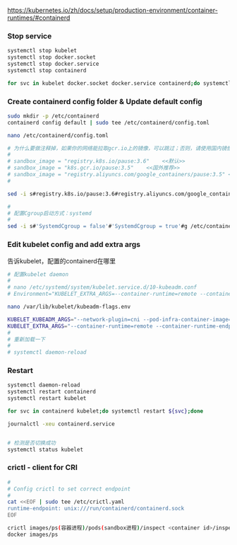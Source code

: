 https://kubernetes.io/zh/docs/setup/production-environment/container-runtimes/#containerd

### Stop service

```sh
systemctl stop kubelet
systemctl stop docker.socket
systemctl stop docker.service
systemctl stop containerd

for svc in kubelet docker.socket docker.service containerd;do systemctl stop ${svc};done
```

### Create containerd config folder & Update default config


```sh
sudo mkdir -p /etc/containerd
containerd config default | sudo tee /etc/containerd/config.toml

nano /etc/containerd/config.toml

# 为什么要做注释掉，如果你的网络能拉取gcr.io上的镜像，可以跳过；否则，请使用国内镜像
#
# sandbox_image = "registry.k8s.io/pause:3.6"    <<默认>>
# sandbox_image = "k8s.gcr.io/pause:3.5"    <<国外推荐>>
# sandbox_image = "registry.aliyuncs.com/google_containers/pause:3.5" <<国内推荐>>
#

sed -i s#registry.k8s.io/pause:3.6#registry.aliyuncs.com/google_containers/pause:3.5#g /etc/containerd/config.toml

#
# 配置Cgroup启动方式：systemd
#
sed -i s#'SystemdCgroup = false'#'SystemdCgroup = true'#g /etc/containerd/config.toml
```

### Edit kubelet config and add extra args
告诉kubelet，配置的containerd在哪里

```sh
# 配置kubelet daemon
#
# nano /etc/systemd/system/kubelet.service.d/10-kubeadm.conf
# Environment="KUBELET_EXTRA_ARGS=--container-runtime=remote --container-runtime-endpoint=unix:///run/containerd/containerd.sock --pod-infra-container-image=registry.aliyuncs.com/google_containers/pause:3.5"

nano /var/lib/kubelet/kubeadm-flags.env

KUBELET_KUBEADM_ARGS="--network-plugin=cni --pod-infra-container-image=registry.aliyuncs.com/google_containers/pause:3.5"
KUBELET_EXTRA_ARGS="--container-runtime=remote --container-runtime-endpoint=unix:///run/containerd/containerd.sock"
#
# 重新加载一下
#
# systemctl daemon-reload
```

### Restart

```sh
systemctl daemon-reload
systemctl restart containerd
systemctl restart kubelet

for svc in containerd kubelet;do systemctl restart ${svc};done

journalctl -xeu containerd.service


# 检测是否切换成功
systemctl status kubelet

```
### crictl - client for CRI
```sh
#
# Config crictl to set correct endpoint
#
cat <<EOF | sudo tee /etc/crictl.yaml
runtime-endpoint: unix:///run/containerd/containerd.sock
EOF

crictl images/ps(容器进程)/pods(sandbox进程)/inspect <container id>/inspectp <pod id>/inspecti <image id>
docker images/ps
``````